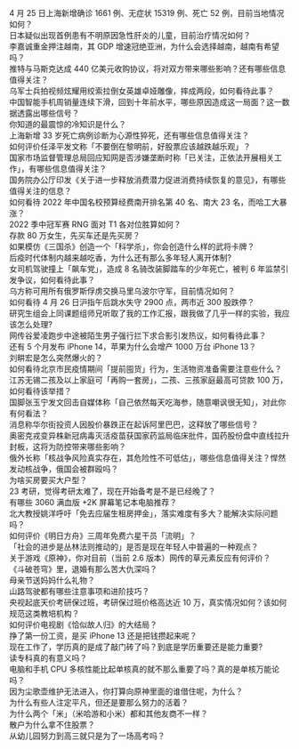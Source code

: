 4 月 25 日上海新增确诊 1661 例、无症状 15319 例、死亡 52 例，目前当地情况如何？  
日本疑似出现首例患有不明原因急性肝炎的儿童，目前治疗情况如何？  
李嘉诚重金押注越南，其 GDP 增速冠绝亚洲，为什么会选择越南，越南有希望吗？  
推特与马斯克达成 440 亿美元收购协议，将对双方带来哪些影响？还有哪些信息值得关注？  
乌军士兵拍视频炫耀用绞索拉倒女英雄卓娅雕像，摔成两段，如何看待此事？  
中国智能手机周销量连续下滑，回到十年前水平，哪些原因造成这一局面？这一数据透露出哪些信号？  
你知道的最震惊的冷知识是什么？  
上海新增 33 岁死亡病例诊断为心源性猝死，还有哪些信息值得关注？  
如何评价任泽平发文称「不要倒在黎明前，好股票应该越跌越乐观」？  
国家市场监督管理总局回应知网是否涉嫌垄断时称「已关注，正依法开展相关工作」，有哪些信息值得关注？  
国务院办公厅印发《关于进一步释放消费潜力促进消费持续恢复的意见》，有哪些值得关注的信息？  
如何看待 2022 年中国名校预算经费南开排名第 40 名、南大 23 名，而哈工大暴涨？  
2022 季中冠军赛 RNG 面对 T1 各对位胜算如何？  
存款 80 万女生，先买车还是先买房？  
如果模仿《三国杀》创造一个「科学杀」，你会创造什么样的武将卡牌？  
后疫时代体制内越来越吃香，为什么还有那么多年轻人离开体制?  
女司机驾驶撞上「飙车党」，造成 8 名骑改装脚踏车的少年死亡，被判 6 年监禁引发争议，如何看待此事？  
乌方称可用所有俄罗斯俘虏交换马里乌波尔守军，目前情况如何？  
如何看待  4 月 26 日沪指午后跳水失守 2900 点，两市近 300 股跌停？  
研究生组会上同课题组师兄听取了我的工作汇报，跟我做了几乎一样的实验，我应该怎么处理?  
网传谷爱凌跑步中途被陌生男子强行拦下求合影引发热议，如何看待此事？  
还有 5 个月发布 iPhone 14，苹果为什么会增产 1000 万台 iPhone 13？  
刘畊宏是怎么突然爆火的？  
如何看待北京市民疫情期间「提前囤货」行为，生活物资准备需要注意些什么？  
江苏无锡二孩及以上家庭可「再购一套房」，二孩、三孩家庭最高可贷款 100 万，如何看待该举措？  
国脚张玉宁发文回击自媒体称「自己依然每天吃海参，随意嘲讽很无知」，对此你有何看法？  
消息称华尔街投资人因股价暴跌正在起诉阿里巴巴，这释放了哪些信号？  
奥密克戎变异株新冠病毒灭活疫苗获国家药监局临床批件，国药股份盘中直线拉升封板，这将为防控带来哪些影响？  
俄外长称「核战争风险真实存在，其危险性不可低估」，哪些信息值得关注？悍然发动核战争，俄国会被群殴吗？  
为啥买房要买大户型？  
23 考研，觉得考研太难了，现在开始备考是不是已经晚了？  
有哪些 3060 满血版 +2K 屏幕笔记本电脑推荐？  
北大教授姚洋呼吁「免去应届生租房押金」，落实难度有多大？能解决实际问题吗？  
如何评价《明日方舟》三周年免费六星干员「流明」？  
「社会的进步是丛林法则推动的」是否是现在年轻人中普遍的一种观点？  
关于游戏《原神》，你对目前（当前 2.6 版本）网传的草元素反应有何评价？  
《斗破苍穹》里，退婚有那么苦大仇深吗？  
母亲节送妈妈什么礼物？  
山路驾驶都有哪些注意事项和进阶技巧？  
央视起底天价考研保过班，考研保过班价格高达近 10 万，真实情况如何？该如何规范这类教培机构？  
如何评价电视剧《恰似故人归》的大结局？  
挣了第一份工资，是买 iPhone 13 还是把钱攒起来呢？  
现在工作了，学历真的是成了敲门砖了吗？到底是学历重要还是能力重要?  
读专科真的有意义吗？  
电脑和手机 CPU 多核性能比起单核真的就不那么重要了吗？真的是单核万能论吗？  
因为尘歌壶维护无法进入，你打算向原神里面的谁借住呢，为什么？  
为什么有些人注定平凡，但还是要那么努力的活着？  
为什么两个「米」（米哈游和小米）都和其他友商不一样？  
散户为什么拿不住股票？  
从幼儿园努力到高三就只是为了一场高考吗？  
